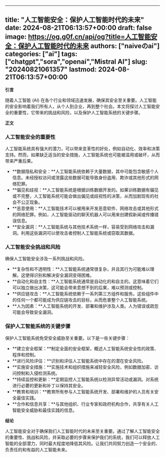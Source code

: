 
---
title: "人工智能安全：保护人工智能时代的未来"
date: 2024-08-21T06:13:57+00:00
draft: false
image: https://og.g0f.cn/api/og?title=人工智能安全：保护人工智能时代的未来
authors: ["naiveのai"]
categories: ["ai"]
tags: ["chatgpt","sora","openai","Mistral AI"]
slug: "20240821061357"
lastmod: 2024-08-21T06:13:57+00:00
---
**引言**

随着人工智能 (AI) 在各个行业和领域迅速发展，确保其安全至关重要。人工智能的安全影响着我们所有人，从个人到企业，再到整个社会。本文将探讨人工智能安全的重要性，它带来的挑战和风险，以及保护人工智能系统的关键步骤。

**正文**

### 人工智能安全的重要性

人工智能系统具有强大的潜力，可以带来变革性的好处，例如自动化、效率和决策支持。然而，如果缺乏适当的安全措施，人工智能系统也可能被滥用或破坏，从而带来严重后果。

* **数据隐私和安全：**人工智能系统依赖于大量数据，其中可能包含敏感个人信息。未经授权访问或泄露这些数据可能导致身份盗用、欺诈或其他形式的网络犯罪。
* **偏见和歧视：**人工智能系统是根据训练数据开发的。如果训练数据有偏见或不完整，人工智能系统可能会做出偏见或歧视性的决策，从而加剧现有的社会不公正现象。
* **恶意使用：**人工智能技术可以被用来开发恶意软件、网络攻击或其他形式的网络犯罪。例如，人工智能驱动的聊天机器人可以用来创建假新闻或传播错误信息。
* **安全漏洞：**人工智能系统与其他技术系统一样，容易受到网络攻击和漏洞。利用这些漏洞可以使攻击者控制人工智能系统或窃取其数据。

### 人工智能安全挑战和风险

确保人工智能安全涉及一系列挑战和风险。

* **复杂性和不透明性：**人工智能系统通常很复杂，并且其行为可能难以理解。这使得识别和解决安全漏洞变得困难。
* **自动化和自主性：**人工智能系统通常是自动化的和自主的。这意味着它们可以独立做出决策，这可能会带来意想不到的后果，难以预测或控制。
* **供应链攻击：**人工智能系统依赖于一系列第三方组件和服务。这些组件中的任何一个都可能成为供应链攻击的目标，从而危害整个人工智能系统。
* **人为因素：**人工智能系统的开发、部署和维护涉及人类。人为错误或疏忽可能会导致安全漏洞。

### 保护人工智能系统的关键步骤

保护人工智能系统免受安全威胁至关重要。以下是一些关键步骤：

* **建立安全框架：**制定全面的安全框架，概述人工智能系统安全性的政策、程序和控制。
* **进行风险评估：**识别和评估人工智能系统中存在的潜在安全风险。
* **实施安全措施：**实施技术和组织措施来减轻安全风险，例如数据加密、访问控制和入侵检测系统。
* **持续监控和更新：**定期监控人工智能系统以检测异常活动或漏洞。对系统进行必要的更新和补丁以保持其安全。
* **教育和培训：**教育所有参与人工智能系统开发、部署和维护的人员有关安全最佳实践。
* **合作和信息共享：**与其他组织、行业专家和政府机构合作，共享有关人工智能安全威胁和最佳实践的信息。

**结论**

人工智能安全对于确保我们人工智能时代的未来至关重要。通过了解人工智能安全的重要性、挑战和风险，并采取必要的步骤来保护我们的系统，我们可以释放人工智能的全部潜力，同时最大程度地降低其风险。让我们共同努力创造一个安全的、负责任的和有益的人工智能未来。